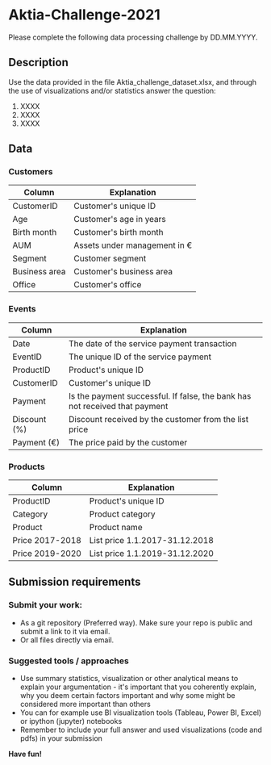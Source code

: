 # Aktia-Challenge-2021

Please complete the following data processing challenge by DD.MM.YYYY.

## Description
Use the data provided in the file Aktia_challenge_dataset.xlsx, and through the use of visualizations and/or statistics answer the question:
1. XXXX
1. XXXX
1. XXXX

## Data

### Customers
Column | Explanation
------------ | -------------
CustomerID | Customer's unique ID
Age | Customer's age in years
Birth month | Customer's birth month
AUM | Assets under management in €
Segment | Customer segment
Business area | Customer's business area
Office | Customer's office

### Events
Column | Explanation
------------ | -------------
Date | The date of the service payment transaction
EventID |The unique ID of the service payment
ProductID | Product's unique ID
CustomerID | Customer's unique ID
Payment | Is the payment successful. If false, the bank has not received that payment
Discount (%) | Discount received by the customer from the list price
Payment (€) | The price paid by the customer

### Products
Column | Explanation
------------ | -------------
ProductID | Product's unique ID
Category | Product category
Product | Product name
Price 2017-2018 | List price 1.1.2017-31.12.2018
Price 2019-2020 | List price 1.1.2019-31.12.2020

## Submission requirements
### Submit your work:
* As a git repository (Preferred way). Make sure your repo is public and submit a link to it via email.
* Or all files directly via email.

### Suggested tools / approaches

* Use summary statistics, visualization or other analytical means to explain your argumentation - it's important that you coherently explain, why you deem certain factors important and why some might be considered more important than others
* You can for example use BI visualization tools (Tableau, Power BI, Excel) or ipython (jupyter) notebooks
* Remember to include your full answer and used visualizations (code and pdfs) in your submission  

**Have fun!**
